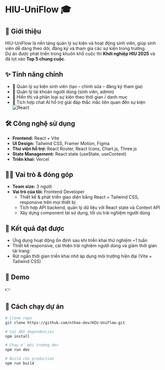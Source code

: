 # HIU-UniFlow 🎓

## 📖 Giới thiệu
HIU-UniFlow là nền tảng quản lý sự kiện và hoạt động sinh viên, giúp sinh viên dễ dàng theo dõi, đăng ký và tham gia các sự kiện trong trường.  
Dự án được phát triển trong khuôn khổ cuộc thi **Khởi nghiệp HIU 2025** và đã lọt vào **Top 5 chung cuộc**.  

## ✨ Tính năng chính
- 📅 Quản lý sự kiện sinh viên (tạo – chỉnh sửa – đăng ký tham gia)  
- 👤 Quản lý tài khoản người dùng (sinh viên, admin)  
- 📰 Hiển thị và phân loại sự kiện theo thời gian / danh mục  
- 💬 Tích hợp chat AI hỗ trợ giải đáp thắc mắc liên quan đến sự kiện  
![React](https://img.shields.io/badge/React-20232A?style=for-the-badge&logo=react&logoColor=61DAFB)
## 🛠️ Công nghệ sử dụng
- **Frontend:** React + Vite  
- **UI Design:** Tailwind CSS, Framer Motion, Figma  
- **Thư viện hỗ trợ:** React Router, React Icons, Chart.js, Three.js  
- **State Management:** React state (useState, useContext)  
- **Triển khai:** Vercel  

## 👨‍💻 Vai trò & đóng góp
- **Team size:** 3 người  
- **Vai trò của tôi:** Frontend Developer  
   - Thiết kế & phát triển giao diện bằng React + Tailwind CSS, responsive trên mọi thiết bị  
   - Tích hợp API backend, quản lý dữ liệu với React state và Context API  
   - Xây dựng component tái sử dụng, tối ưu trải nghiệm người dùng  

## 🚀 Kết quả đạt được
- Ứng dụng hoạt động ổn định sau khi triển khai thử nghiệm ~1 tuần  
- Thiết kế responsive, cải thiện trải nghiệm người dùng và giảm thời gian tải trang  
- Rút ngắn thời gian triển khai nhờ áp dụng môi trường hiện đại (Vite + Tailwind CSS)  

## 🔗 Demo
👉 

## 📂 Cách chạy dự án
```bash
# Clone repo
git clone https://github.com/nthao-dev/HIU-UniFlow.git

# Cài đặt dependencies
npm install

# Chạy ở môi trường dev
npm run dev

# Build cho production
npm run build
